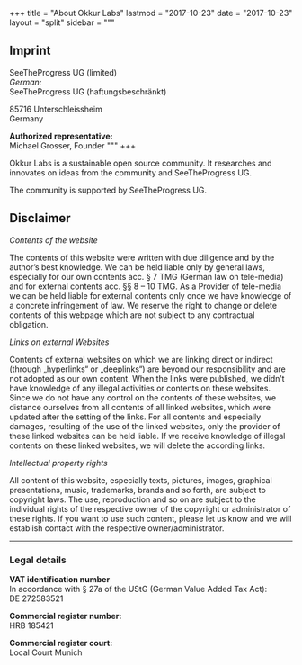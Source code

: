 +++
title = "About Okkur Labs"
lastmod = "2017-10-23"
date = "2017-10-23"
layout = "split"
sidebar = """
## Imprint
SeeTheProgress UG (limited)  
*German:*  
SeeTheProgress UG (haftungsbeschränkt)  

85716 Unterschleissheim  
Germany

**Authorized representative:**  
Michael Grosser, Founder
"""
+++

Okkur Labs is a sustainable open source community.
It researches and innovates on ideas from the community and SeeTheProgress UG.

The community is supported by SeeTheProgress UG.

## Disclaimer

*Contents of the website*

The contents of this website were written with due diligence and by the author’s best knowledge. We can be held liable only by general laws, especially for our own contents acc. § 7 TMG (German law on tele-media) and for external contents acc. §§ 8 – 10 TMG. As a Provider of tele-media we can be held liable for external contents only once we have knowledge of a concrete infringement of law. We reserve the right to change or delete contents of this webpage which are not subject to any contractual obligation.

*Links on external Websites*

Contents of external websites on which we are linking direct or indirect (through „hyperlinks“ or „deeplinks“) are beyond our responsibility and are not adopted as our own content. When the links were published, we didn’t have knowledge of any illegal activities or contents on these websites. Since we do not have any control on the contents of these websites, we distance ourselves from all contents of all linked websites, which were updated after the setting of the links. For all contents and especially damages, resulting of the use of the linked websites, only the provider of these linked websites can be held liable. If we receive knowledge of illegal contents on these linked websites, we will delete the according links.

*Intellectual property rights*

All content of this website, especially texts, pictures, images, graphical presentations, music, trademarks, brands and so forth, are subject to copyright laws. The use, reproduction and so on are subject to the individual rights of the respective owner of the copyright or administrator of these rights. If you want to use such content, please let us know and we will establish contact with the respective owner/administrator. 

---

### Legal details

**VAT identification number**  
In accordance with § 27a of the UStG (German Value Added Tax Act):  
DE 272583521

**Commercial register number:**  
HRB 185421

**Commercial register court:**  
Local Court Munich
